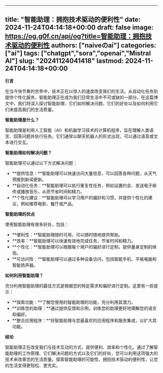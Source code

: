 
---
title: "智能助理：拥抱技术驱动的便利性"
date: 2024-11-24T04:14:18+00:00
draft: false
image: https://og.g0f.cn/api/og?title=智能助理：拥抱技术驱动的便利性
authors: ["naiveのai"]
categories: ["ai"]
tags: ["chatgpt","sora","openai","Mistral AI"]
slug: "20241124041418"
lastmod: 2024-11-24T04:14:18+00:00
---
**引言**

在当今快节奏的世界中，技术正在以惊人的速度改变我们的生活。从自动化任务到提供个性化服务，智能助理正在成为我们日常生活中不可或缺的一部分。在这篇博文中，我们将深入探讨智能助理、它们如何解决问题、它们的好处以及如何利用它们来提高我们的生活质量。

**智能助理是什么？**

智能助理是利用人工智能（AI）和机器学习技术的计算机程序，旨在理解人类语言、回答问题并执行任务。它们通常以聊天机器人的形式出现，可以通过语音或文本进行交互。

**智能助理如何解决问题？**

智能助理可以通过以下方式解决问题：

- **提供信息：**智能助理可以快速访问大量信息，可以回答各种问题，从天气预报到新闻更新。
- **自动化任务：**智能助理可以执行重复性任务，例如设置约会、发送电子邮件或播放音乐，从而节省时间和精力。
- **个性化建议：**智能助理可以学习用户的偏好和习惯，并提供个性化的建议，例如推荐电影、餐厅或产品。

**智能助理的优点**

使用智能助理有很多好处，包括：

- **便利性：**智能助理随时可用，可以随时随地提供帮助。
- **效率：**智能助理可以快速有效地完成任务，节省时间和精力。
- **个性化：**智能助理可以根据每个用户的偏好进行定制，提供量身定制的体验。
- **可访问性：**智能助理可以通过多种设备访问，包括智能手机、平板电脑和智能扬声器。

**如何利用智能助理？**

充分利用智能助理的最佳方式是根据您的特定需求和偏好进行定制。这里有一些提示：

- **探索功能：**了解您使用的智能助理的功能，充分利用其潜力。
- **训练您的助理：**通过提供反馈和示例，训练您的助理更好地理解您的语言和偏好。
- **整合应用程序：**将智能助理与您最喜欢的应用程序和服务集成，以扩大其功能。

**结论**

智能助理正在改变我们与技术互动的方式，提供便利、效率和个性化。通过了解智能助理的工作原理、它们解决问题的方式以及它们的好处，您可以利用这项强大的技术来改善您的生活质量。探索智能助理的可能性，拥抱技术驱动的便利性，让您的生活变得更轻松、更充实。